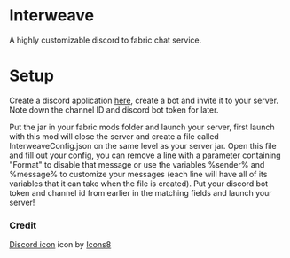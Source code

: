 # Interweave
A highly customizable discord to fabric chat service.
# Setup
Create a discord application <a href="https://discord.com/developers/applications">here</a>, create a bot and invite it to your server. Note down the channel ID and discord bot token for later.

Put the jar in your fabric mods folder and launch your server, first launch with this mod will close the server and create a file called InterweaveConfig.json on the same level as your server jar. Open this file and fill out your config, you can remove a line with a parameter containing "Format" to disable that message or use the variables %sender% and %message% to customize your messages (each line will have all of its variables that it can take when the file is created). Put your discord bot token and channel id from earlier in the matching fields and launch your server!
### Credit
<a target="_blank" href="https://icons8.com/icons/set/discord-logo">Discord icon</a> icon by <a target="_blank" href="https://icons8.com">Icons8</a>
